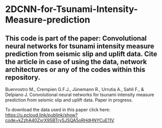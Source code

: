 # 2DCNN-for-Tsunami-Intensity-Measure-prediction

## This code is part of the paper: Convolutional neural networks for tsunami intensity measure prediction from seismic slip and uplift data. Cite the article in case of using the data, network architectures or any of the codes within this repository. 
Buenrostro M., Crempien G.F.J., Jünemann R., Urrutia A., Sahli F., & Delpiano J. Convolutional neural networks for tsunami intensity measure prediction from seismic slip and uplift data. Paper in progress.

To download the data used in this paper click here:
https://u.pcloud.link/publink/show?code=kZzhA40ZxrX9SBTrySJSQA5oRHdHNYCuE11V 
